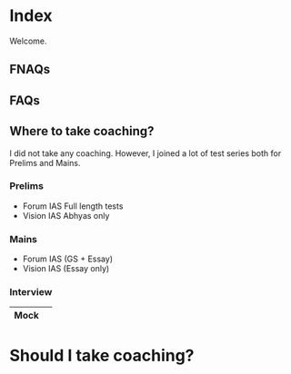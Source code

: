 # Index

Welcome.


## FNAQs


## FAQs




## Where to take coaching? 

I did not take any coaching. However, I joined a lot of test series both for Prelims and Mains.

### Prelims

- Forum IAS Full length tests
- Vision IAS Abhyas only

### Mains

- Forum IAS (GS + Essay)
- Vision IAS (Essay only)

### Interview


| Mock | |
| --- | --- | 


# Should I take coaching?



